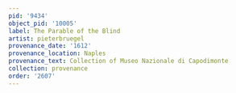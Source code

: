 ```yaml
---
pid: '9434'
object_pid: '10005'
label: The Parable of the Blind
artist: pieterbruegel
provenance_date: '1612'
provenance_location: Naples
provenance_text: Collection of Museo Nazionale di Capodimonte
collection: provenance
order: '2607'
---
```

